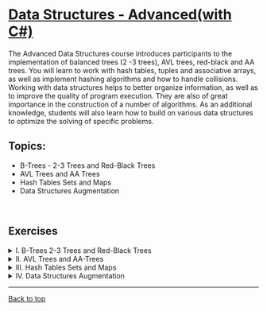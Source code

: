 # [Data Structures - Advanced(with C#)](https://softuni.bg/trainings/4273/data-structures-advanced-with-csharp-november-2023)

The Advanced Data Structures course introduces participants to the implementation of balanced trees (2 -3 trees), AVL trees, red-black and AA trees. You will learn to work with hash tables, tuples and associative arrays, as well as implement hashing algorithms and how to handle collisions. Working with data structures helps to better organize information, as well as to improve the quality of program execution. They are also of great importance in the construction of a number of algorithms. As an additional knowledge, students will also learn how to build on various data structures to optimize the solving of specific problems.

## Topics:

- B-Trees - 2-3 Trees and Red-Black Trees
- AVL Trees and AA Trees
- Hash Tables Sets and Maps
- Data Structures Augmentation

&nbsp;

## Exercises

<details>
    <summary>
        I. B-Trees 2-3 Trees and Red-Black Trees
    </summary>

1. [Lab](https://github.com/Krasipeace/SoftUni/tree/main/Data%20Structures%20-%20Advanced/01.%20B-Trees-2-3-Trees%20-%20Lab)
2. [Exercises](https://github.com/Krasipeace/SoftUni/tree/main/Data%20Structures%20-%20Advanced/01.%20Red-Black-Trees%20-%20Exercise)
</details>
<details>
    <summary>
        II. AVL Trees and AA-Trees
    </summary>

1. [Lab](#)
2. [Exercises](#)
</details>
<details>
    <summary>
        III. Hash Tables Sets and Maps
    </summary>

1. [Lab](#)
2. [Exercises](#)
</details>
<details>
    <summary>
        IV. Data Structures Augmentation
    </summary>

1. [Lab](#)
2. [Exercises](#)
</details>

---

[Back to top](#)